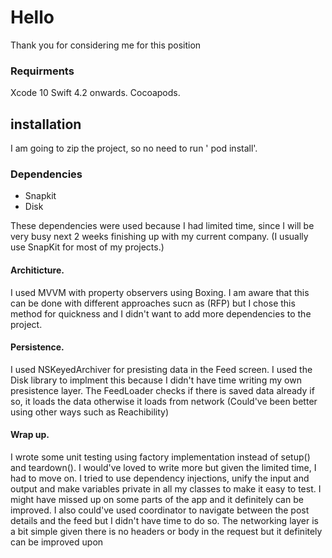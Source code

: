 # Hello

Thank you for considering me for this position

### Requirments
Xcode 10
Swift 4.2 onwards.
Cocoapods.

## installation

I am going to zip the project, so no need to run ' pod install'.

### Dependencies 

- Snapkit
- Disk

These dependencies were used because I had limited time, since I will be very busy next 2 weeks finishing up with my current company. (I usually use SnapKit for most of my projects.)

#### Architicture.

I used MVVM with property observers using Boxing. I am aware that this can be done with different approaches sucn as (RFP) but I chose this method for quickness and I didn't want to add more dependencies to the project.

#### Persistence.
I used NSKeyedArchiver for presisting data in the Feed screen. I used the Disk library to implment this because I didn't have time writing my own presistence layer. The FeedLoader checks if there is saved data already if so, it loads the data otherwise it loads from network (Could've been better using other ways such as Reachibility)

#### Wrap up.

I wrote some unit testing using factory implementation instead of setup() and teardown(). I would've loved to write more but given the limited time, I had to move on. I tried to use dependency injections, unify the input and output and make variables private in all my classes to make it easy to test. I might have missed up on some parts of the app and it definitely can be improved. I also could've used coordinator to navigate between the post details and the feed but I didn't have time to do so. 
The networking layer is a bit simple given there is no headers or body in the request but it definitely can be improved  upon


